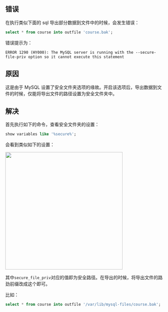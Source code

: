 ## 错误
在执行类似下面的 sql 导出部分数据到文件中的时候，会发生错误：

```sql
select * from course into outfile 'course.bak';
```

错误提示为：

```
ERROR 1290 (HY000): The MySQL server is running with the --secure-file-priv option so it cannot execute this statement
```

## 原因
这是由于 MySQL 设置了安全文件夹选项的缘故。开启该选项后，导出数据到文件的时候，仅能将导出文件的路径设置为安全文件夹中。

## 解决
首先执行如下的命令，查看安全文件夹的设置：

```sql
show variables like '%secure%';
```

会看到类似如下的设置：

<img src="http://cnd.qiniu.lin07ux.cn/markdown/1488964364779.png" width="367"/>

其中`secure_file_priv`对应的值即为安全路径。在导出的时候，将导出文件的路劲前缀改成这个即可。

比如：

```sql
select * from course into outfile '/var/lib/mysql-files/course.bak';
```


